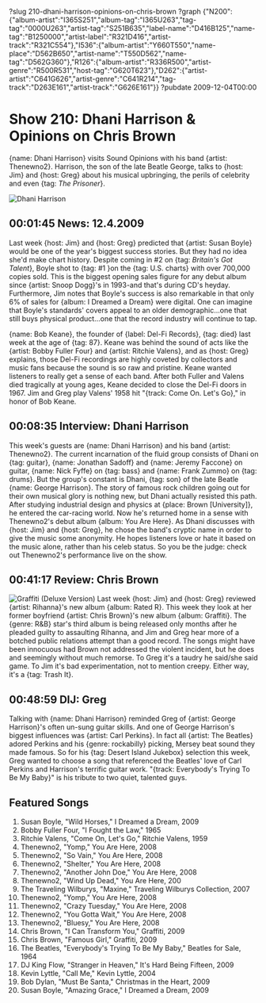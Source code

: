 ?slug 210-dhani-harrison-opinions-on-chris-brown
?graph {"N200":{"album-artist":"I365S251","album-tag":"I365U263","tag-tag":"0000U263","artist-tag":"S251B635","label-name":"D416B125","name-tag":"B1250000","artist-label":"R321D416","artist-track":"R321C554"},"I536":{"album-artist":"Y660T550","name-place":"D562B650","artist-name":"T550D562","name-tag":"D562G360"},"R126":{"album-artist":"R336R500","artist-genre":"R500R531","host-tag":"G620T623"},"D262":{"artist-artist":"C641G626","artist-genre":"C641R214","tag-track":"D263E161","artist-track":"G626E161"}}
?pubdate 2009-12-04T00:00

# Show 210: Dhani Harrison & Opinions on Chris Brown
{name: Dhani Harrison} visits Sound Opinions with his band {artist: Thenewno2}. Harrison, the son of the late Beatle George, talks to {host: Jim} and {host: Greg} about his musical upbringing, the perils of celebrity and even {tag: *The Prisoner*}.

![Dhani Harrison](http://static.soundopinions.org/images/2009/dhaniharrison.jpg)

## 00:01:45 News: 12.4.2009
Last week {host: Jim} and {host: Greg} predicted that {artist: Susan Boyle} would be one of the year's biggest success stories. But they had no idea she'd make chart history. Despite coming in #2 on {tag: *Britain's Got Talent*}, Boyle shot to {tag: #1 }on the {tag: U.S. charts} with over 700,000 copies sold. This is the biggest opening sales figure for any debut album since {artist: Snoop Dogg}'s in 1993-and that's during CD's heyday. Furthermore, Jim notes that Boyle's success is also remarkable in that only 6% of sales for {album: I Dreamed a Dream} were digital. One can imagine that Boyle's standards' covers appeal to an older demographic...one that still buys physical product...one that the record industry will continue to tap.

{name: Bob Keane}, the founder of {label: Del-Fi Records}, {tag: died} last week at the age of {tag: 87}. Keane was behind the sound of acts like the {artist: Bobby Fuller Four} and {artist: Ritchie Valens}, and as {host: Greg} explains, those Del-Fi recordings are highly coveted by collectors and music fans because the sound is so raw and pristine. Keane wanted listeners to really get a sense of each band. After both Fuller and Valens died tragically at young ages, Keane decided to close the Del-Fi doors in 1967. Jim and Greg play Valens' 1958 hit "{track: Come On. Let's Go}," in honor of Bob Keane.

## 00:08:35 Interview: Dhani Harrison
This week's guests are {name: Dhani Harrison} and his band {artist: Thenewno2}. The current incarnation of the fluid group consists of Dhani on {tag: guitar}, {name: Jonathan Sadoff} and {name: Jeremy Faccone} on guitar, {name: Nick Fyffe} on {tag: bass} and {name: Frank Zummo} on {tag: drums}. But the group's constant is Dhani, {tag: son} of the late Beatle {name: George Harrison}. The story of famous rock children going out for their own musical glory is nothing new, but Dhani actually resisted this path. After studying industrial design and physics at {place: Brown [University]}, he entered the car-racing world. Now he's returned home in a sense with Thenewno2's debut album {album: You Are Here}. As Dhani discusses with {host: Jim} and {host: Greg}, he chose the band's cryptic name in order to give the music some anonymity. He hopes listeners love or hate it based on the music alone, rather than his celeb status. So you be the judge: check out Thenewno2's performance live on the show.

## 00:41:17 Review: Chris Brown
![Graffiti (Deluxe Version)](http://is3.mzstatic.com/image/thumb/Music/v4/57/4a/57/574a579a-5e0a-7112-cc0b-6719671443e0/source/600x600bb.jpg "95705522/340545380")
Last week {host: Jim} and {host: Greg} reviewed {artist: Rihanna}'s new album {album: Rated R}. This week they look at her former boyfriend {artist: Chris Brown}'s new album {album: Graffiti}. The {genre: R&B} star's third album is being released only months after he pleaded guilty to assaulting Rihanna, and Jim and Greg hear more of a botched public relations attempt than a good record. The songs might have been innocuous had Brown not addressed the violent incident, but he does and seemingly without much remorse. To Greg it's a taudry he said/she said game. To Jim it's bad experimentation, not to mention creepy. Either way, it's a {tag: Trash It}.

## 00:48:59 DIJ: Greg
Talking with {name: Dhani Harrison} reminded Greg of {artist: George Harrison}'s often un-sung guitar skills. And one of George Harrison's biggest influences was {artist: Carl Perkins}. In fact all {artist: The Beatles} adored Perkins and his {genre: rockabilly} picking, Mersey beat sound they made famous. So for his {tag: Desert Island Jukebox} selection this week, Greg wanted to choose a song that referenced the Beatles' love of Carl Perkins and Harrison's terrific guitar work. "{track: Everybody's Trying To Be My Baby}" is his tribute to two quiet, talented guys.


## Featured Songs
1. Susan Boyle, "Wild Horses," I Dreamed a Dream, 2009
2. Bobby Fuller Four, "I Fought the Law," 1965
3. Ritchie Valens, "Come On, Let's Go," Ritchie Valens, 1959
4. Thenewno2, "Yomp," You Are Here, 2008
5. Thenewno2, "So Vain," You Are Here, 2008
6. Thenewno2, "Shelter," You Are Here, 2008
7. Thenewno2, "Another John Doe," You Are Here, 2008
8. Thenewno2, "Wind Up Dead," You Are Here, 200
9. The Traveling Wilburys, "Maxine," Traveling Wilburys Collection, 2007
10. Thenewno2, "Yomp," You Are Here, 2008
11. Thenewno2, "Crazy Tuesday," You Are Here, 2008
12. Thenewno2, "You Gotta Wait," You Are Here, 2008
13. Thenewno2, "Bluesy," You Are Here, 2008
14. Chris Brown, "I Can Transform You," Graffiti, 2009
15. Chris Brown, "Famous Girl," Graffiti, 2009
16. The Beatles, "Everybody's Trying To Be My Baby," Beatles for Sale, 1964
17. DJ King Flow, "Stranger in Heaven," It's Hard Being Fifteen, 2009
18. Kevin Lyttle, "Call Me," Kevin Lyttle, 2004
19. Bob Dylan, "Must Be Santa," Christmas in the Heart, 2009
20. Susan Boyle, "Amazing Grace," I Dreamed a Dream, 2009